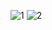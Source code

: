 ![1](https://user-images.githubusercontent.com/56846619/72952874-ffc63500-3d71-11ea-8ff0-19b978ea758a.png)
![2](https://user-images.githubusercontent.com/56846619/72952875-005ecb80-3d72-11ea-817c-4007b7bf72c9.png)
